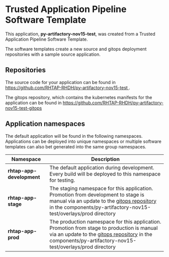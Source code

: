 # Trusted Application Pipeline Software Template

This application, **py-artifactory-nov15-test**, was created from a Trusted Application Pipeline Software Template.

The software templates create a new source and gitops deployment repositories with a sample source application. 

## Repositories

The source code for your application can be found in [https://github.com/RHTAP-RHDH/py-artifactory-nov15-test ](https://github.com/RHTAP-RHDH/py-artifactory-nov15-test ).
 
The gitops repository, which contains the kubernetes manifests for the application can be found in 
[https://github.com/RHTAP-RHDH/py-artifactory-nov15-test-gitops ](https://github.com/RHTAP-RHDH/py-artifactory-nov15-test-gitops ) 

## Application namespaces 

The default application will be found in the following namespaces. Applications can be deployed into unique namespaces or multiple software templates can also bet generated into the same group namespaces.  

|  Namespace   |  Description   |  
| -------- | -------- |   
| **rhtap-app-development** | The default application during development. Every build will be deployed to this namespace for testing. | 
| **rhtap-app-stage** | The staging namespace for this application. Promotion from development to stage is manual via an update to the [gitops repository](https://github.com/RHTAP-RHDH/py-artifactory-nov15-test-gitops ) in the components/py-artifactory-nov15-test/overlays/prod directory |  
| **rhtap-app-prod** | The production namespace for this application. Promotion from stage to production is manual via an update to the [gitops repository](https://github.com/RHTAP-RHDH/py-artifactory-nov15-test-gitops ) in the components/py-artifactory-nov15-test/overlays/prod directory | 